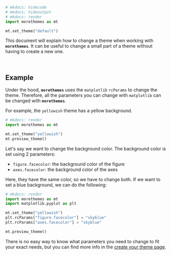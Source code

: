 ```python
# mkdocs: hidecode
# mkdocs: hideoutput
# mkdocs: render
import morethemes as mt

mt.set_theme("default")
```

This document will explain how to change a theme when working with **`morethemes`**. It can be useful to change a small part of a theme without having to create a new one.

<br>

## Example

Under the hood, **`morethemes`** uses the `matplotlib` `rcParams` to change the theme. Therefore, all the parameters you can change with `matplotlib` can be changed with **`morethemes`**.

For example, the `yellowish` theme has a yellow background.

```python
# mkdocs: render
import morethemes as mt

mt.set_theme("yellowish")
mt.preview_theme()
```

Let's say we want to change the background color. The background color is set using 2 parameters:

- `figure.facecolor`: the background color of the figure
- `axes.facecolor`: the background color of the axes

Here, they have the same color, so we have to change both. If we want to set a blue background, we can do the following:

```python
# mkdocs: render
import morethemes as mt
import matplotlib.pyplot as plt

mt.set_theme("yellowish")
plt.rcParams["figure.facecolor"] = "skyblue"
plt.rcParams["axes.facecolor"] = "skyblue"

mt.preview_theme()
```

There is no easy way to know what parameters you need to change to fit your exact needs, but you can find more info in the [create your theme page](../create-your-theme/).

<br><br>
